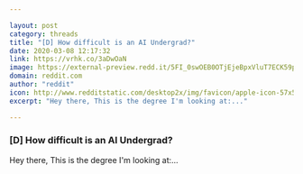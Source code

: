```yaml
---

layout: post
category: threads
title: "[D] How difficult is an AI Undergrad?"
date: 2020-03-08 12:17:32
link: https://vrhk.co/3aDwOaN
image: https://external-preview.redd.it/5FI_0swOEB0OTjEjeBpxVluT7ECK59pvP1AHcGHZUFA.jpg?width=1200&height=628.272251309&auto=webp&crop=1200:628.272251309,smart&s=d07336af02e277724de5202daf8c3c3743969901
domain: reddit.com
author: "reddit"
icon: http://www.redditstatic.com/desktop2x/img/favicon/apple-icon-57x57.png
excerpt: "Hey there, This is the degree I'm looking at:..."

---
```


### [D] How difficult is an AI Undergrad?

Hey there, This is the degree I'm looking at:...